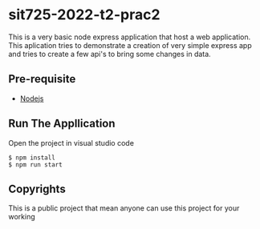 # sit725-2022-t2-prac2

This is a very basic node express application that host a web application. This aplication tries to demonstrate a creation of very simple express app and tries to create a few api's to bring some changes in data.

## Pre-requisite

- [Nodejs](https://www.digitalocean.com/community/tutorials/how-to-install-node-js-on-ubuntu-20-04)
## Run The Appllication

Open the project in visual studio code

```
$ npm install
$ npm run start
```

## Copyrights
This is a public project that mean anyone can use this project for your working